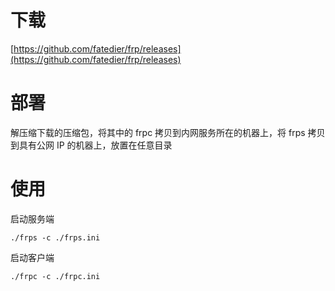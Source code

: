 # 下载

[https://github.com/fatedier/frp/releases](https://github.com/fatedier/frp/releases)

# 部署

解压缩下载的压缩包，将其中的 frpc 拷贝到内网服务所在的机器上，将 frps 拷贝到具有公网 IP 的机器上，放置在任意目录

# 使用

启动服务端

```
./frps -c ./frps.ini
```

启动客户端

```
./frpc -c ./frpc.ini
```
